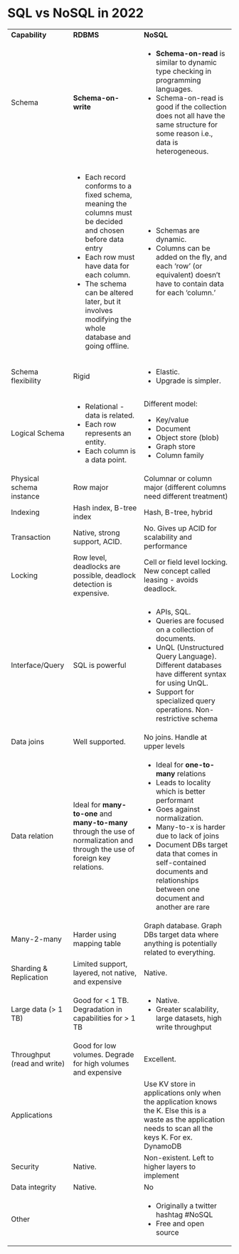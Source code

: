 # SQL vs NoSQL in 2022


<table>
  <tr>
   <td><strong>Capability</strong>
   </td>
   <td><strong>RDBMS</strong>
   </td>
   <td><strong>NoSQL</strong>
   </td>
  </tr>
  <tr>
   <td>Schema
   </td>
   <td><strong>Schema-on-write</strong>
   </td>
   <td>
<ul>

<li><strong>Schema-on-read</strong> is similar to dynamic type checking in programming languages.

<li>Schema-on-read is good if the collection does not all have the same structure for some reason i.e., data is heterogeneous.
</li>
</ul>
   </td>
  </tr>
  <tr>
   <td>
   </td>
   <td>
<ul>

<li>Each record conforms to a fixed schema, meaning the columns must be decided and chosen before data entry

<li>Each row must have data for each column. 

<li>The schema can be altered later, but it involves modifying the whole database and going offline.
</li>
</ul>
   </td>
   <td>
<ul>

<li>Schemas are dynamic. 

<li>Columns can be added on the fly, and each ‘row’ (or equivalent) doesn’t have to contain data for each ‘column.’
</li>
</ul>
   </td>
  </tr>
  <tr>
   <td>Schema flexibility
   </td>
   <td>Rigid
   </td>
   <td>
<ul>

<li>Elastic.

<li>Upgrade is simpler. 
</li>
</ul>
   </td>
  </tr>
  <tr>
   <td>Logical Schema
   </td>
   <td>
<ul>

<li>Relational - data is related. 

<li>Each row represents an entity. 

<li>Each column is a data point.
</li>
</ul>
   </td>
   <td>
    Different model:
<ul>

<li>Key/value

<li>Document 

<li>Object store (blob)

<li>Graph store

<li>Column family
</li>
</ul>
   </td>
  </tr>
  <tr>
   <td>Physical schema instance
   </td>
   <td>Row major
   </td>
   <td>Columnar or column major (different columns need different treatment)
   </td>
  </tr>
  <tr>
   <td>Indexing
   </td>
   <td>Hash index, B-tree index
   </td>
   <td>Hash, B-tree, hybrid 
   </td>
  </tr>
  <tr>
   <td>Transaction
   </td>
   <td>Native, strong support, ACID. 
   </td>
   <td>No. Gives up ACID for scalability and performance
   </td>
  </tr>
  <tr>
   <td>Locking
   </td>
   <td>Row level, deadlocks are possible, deadlock detection is expensive.
   </td>
   <td>Cell or field level locking. New concept called leasing - avoids deadlock.
   </td>
  </tr>
  <tr>
   <td>Interface/Query
   </td>
   <td>SQL is powerful
   </td>
   <td>
<ul>

<li>APIs, SQL. 

<li>Queries are focused on a collection of documents. 

<li>UnQL (Unstructured Query Language). Different databases have different syntax for using UnQL.

<li>Support for specialized query operations. Non-restrictive schema
</li>
</ul>
   </td>
  </tr>
  <tr>
   <td>Data joins
   </td>
   <td>Well supported. 
   </td>
   <td>No joins. Handle at upper levels
   </td>
  </tr>
  <tr>
   <td>Data relation
   </td>
   <td>Ideal for <strong>many-to-one</strong> and <strong>many-to-many</strong> through the use of normalization and through the use of foreign key relations.
   </td>
   <td>
<ul>

<li>Ideal for <strong>one-to-many</strong> relations

<li>Leads to locality which is better performant

<li>Goes against normalization.

<li>Many-to-x is harder due to lack of joins

<li>Document DBs target data that comes in self-contained documents and relationships between one document and another are rare
</li>
</ul>
   </td>
  </tr>
  <tr>
   <td>Many-2-many
   </td>
   <td>Harder using mapping table
   </td>
   <td>Graph database. Graph DBs target data where anything is potentially related to everything.
   </td>
  </tr>
  <tr>
   <td>Sharding & Replication
   </td>
   <td>Limited support, layered, not native, and expensive
   </td>
   <td>Native. 
   </td>
  </tr>
  <tr>
   <td>Large data (> 1 TB)
   </td>
   <td>Good for &lt; 1 TB. Degradation in capabilities for > 1 TB
   </td>
   <td>
<ul>

<li>Native.

<li>Greater scalability, large datasets, high write throughput
</li>
</ul>
   </td>
  </tr>
  <tr>
   <td>Throughput (read and write)
   </td>
   <td>Good for low volumes. Degrade for high volumes and expensive
   </td>
   <td>Excellent. 
   </td>
  </tr>
  <tr>
   <td>Applications
   </td>
   <td>
   </td>
   <td>Use KV store in applications only when the application knows the K. Else this is a waste as the application needs to scan all the keys K. For ex. DynamoDB
   </td>
  </tr>
  <tr>
   <td>Security
   </td>
   <td>Native. 
   </td>
   <td>Non-existent. Left to higher layers to implement
   </td>
  </tr>
  <tr>
   <td>Data integrity
   </td>
   <td>Native. 
   </td>
   <td>No
   </td>
  </tr>
  <tr>
   <td rowspan="3" >Other
   </td>
   <td rowspan="3" >
   </td>
   <td rowspan="3" >
<ul>

<li>Originally a twitter hashtag #NoSQL

<li>Free and open source
</li>
</ul>
   </td>
  </tr>
  <tr>
  </tr>
  <tr>
  </tr>
</table>

